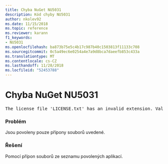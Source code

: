 ```yaml
---
title: Chyba NuGet NU5031
description: Kód chyby NU5031
author: nkolev92
ms.date: 11/15/2018
ms.topic: reference
ms.reviewer: karann
f1_keywords:
- NU5031
ms.openlocfilehash: ba873b75e5c4b17c987b40c1503813f11133c708
ms.sourcegitcommit: 0c5a49ec6e0254a4e7a9d8bca7daeefb853c433a
ms.translationtype: MT
ms.contentlocale: cs-CZ
ms.lasthandoff: 11/28/2018
ms.locfileid: "52453788"
---
```

# <a name="nuget-error-nu5031"></a>Chyba NuGet NU5031
<pre>The license file 'LICENSE.txt' has an invalid extension. Valid options are .txt, .md or none.</pre>

### <a name="issue"></a>Problém

Jsou povoleny pouze přípony souborů uvedené.

### <a name="solution"></a>Řešení

Pomocí přípon souborů ze seznamu povolených aplikací. 